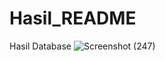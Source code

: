 # Hasil_README

Hasil Database
![Screenshot (247)](https://github.com/user-attachments/assets/f9db409d-e7b0-41c0-a3e9-44718c2db3b7)

